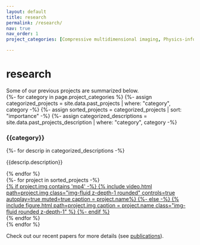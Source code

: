 ```yaml
---
layout: default
title: research
permalink: /research/
nav: true
nav_order: 1
project_categories: [Compressive multidimensional imaging, Physics-informed machine learning, Robust and trustworthy imaging]

---
```


<h1 class="post-title">research </h1>
Some of our previous projects are summarized below.

<div>
{%- for category in page.project_categories %}
{%- assign categorized_projects = site.data.past_projects | where: "category", category -%}
{%- assign sorted_projects = categorized_projects | sort: "importance" -%}
{%- assign categorized_descriptions = site.data.past_projects_description | where: "category", category -%}
<h3>{{category}}</h3>
{%- for descrip in categorized_descriptions -%}
<p>{{descrip.description}} </p>
{% endfor %}

<div class="row">
	{%- for project in sorted_projects -%}
		<div class="col-sm mt-3 mt-md-0">
		<a href="{{project.website}}">
	    {% if project.img contains 'mp4' -%}
		{% include video.html 
			path=project.img
			class="img-fluid z-depth-1 rounded" 
			controls=true autoplay=true muted=true caption = project.name%}
		{%- else -%}
		{% include figure.html path=project.img caption = project.name class="img-fluid rounded z-depth-1" %}
		{%- endif %}
	</a>
	</div>
	{% endfor %}
	
</div>
{% endfor %}
</div>

Check out our recent papers for more details (see <a href='../publications'>publications</a>). 

